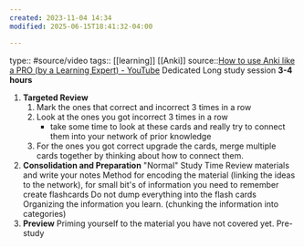 ```yaml
---
created: 2023-11-04 14:34
modified: 2025-06-15T18:41:32-04:00

---
```

type:: #source/video
tags:: [[learning]] [[Anki]]
source::[How to use Anki like a PRO (by a Learning Expert) - YouTube](https://www.youtube.com/watch?v=eauQac_23R0&list=WL&index=1)
Dedicated Long study session **3-4 hours**
1. **Targeted Review**
	1. Mark the ones that correct and incorrect 3 times in a row
	2. Look at the ones you got incorrect 3 times in a row
		- take some time to look at these cards and really try to connect them into your network of prior knowledge
	3. For the ones you got correct upgrade the cards, merge multiple cards together by thinking about how to connect them.
1. **Consolidation and Preparation**
	"Normal" Study Time
	Review materials and write your notes
	Method for encoding the material (linking the ideas to the network), for small bit's of information you need to remember create flashcards
	Do not dump everything into the flash cards
	Organizing the information you learn. (chunking the information into categories)
3. **Preview**
	 Priming yourself to the material you have not covered yet. Pre-study
